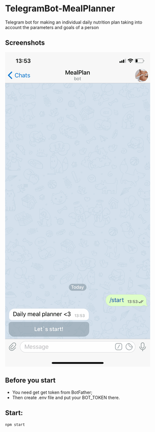 # TelegramBot-MealPlanner

Telegram bot for making an individual daily nutrition plan taking into account the parameters and goals of a person

## Screenshots
![Gif](/public/bot.gif)

## Before you start
- You need get get token from BotFather;
- Then create .env file and put your BOT_TOKEN there.

## Start:
```
npm start

```
